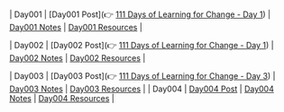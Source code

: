 | Day001 | [Day001 Post](👉 [111 Days of Learning for Change - Day 1](https://www.linkedin.com/posts/sandesh-gadal_111daysoflearningforchange-codeforchange-activity-7317599434551304194-FD8l?utm_source=share&utm_medium=member_desktop&rcm=ACoAAEcYViMBb_C_ZqYyozU2SbiAUa-x-xtiClA)) | [Day001 Notes](Day001//notes.md) | [Day001 Resources](Day001//resources/) |


| Day002 | [Day002 Post](👉 [111 Days of Learning for Change - Day 1](https://www.linkedin.com/posts/sandesh-gadal_111daysoflearningforchange-111daysoflearningforchange-activity-7317966830499680256-rIaO?utm_source=share&utm_medium=member_desktop&rcm=ACoAAEcYViMBb_C_ZqYyozU2SbiAUa-x-xtiClA)) | [Day002 Notes](Day002//notes.md) | [Day002 Resources](Day002//resources/) |

| Day003 | [Day003 Post](👉 [111 Days of Learning for Change - Day 3](https://www.linkedin.com/posts/sandesh-gadal_111daysoflearningforchange-111daysoflearningforchange-activity-7318331140430249984-Waea?utm_source=share&utm_medium=member_desktop&rcm=ACoAAEcYViMBb_C_ZqYyozU2SbiAUa-x-xtiClA)) | [Day003 Notes](Day003//notes.md) | [Day003 Resources](Day003//resources/) |
| Day004 | [Day004 Post]() | [Day004 Notes](Day004/notes.md) | [Day004 Resources](Day004/resources/) |
